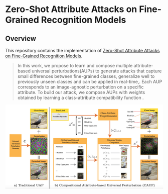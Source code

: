 # Zero-Shot Attribute Attacks on Fine-Grained Recognition Models

## Overview
This repository contains the implementation of [Zero-Shot Attribute Attacks on Fine-Grained Recognition Models](https://link.springer.com/chapter/10.1007/978-3-031-20065-6_16).
> In this work, we propose to learn and compose multiple attribute-based universal perturbations(AUPs) to generate attacks that capture small differences between fine-grained classes, generalize well to previously unseen classes and can be applied in real-time,. Each AUP corresponds to an image-agnostic perturbation on a specific attribute. To build our attack, we compose AUPs with weights obtained by learning a class-attribute compatibility function . 

![Image](./attack.jpg)
